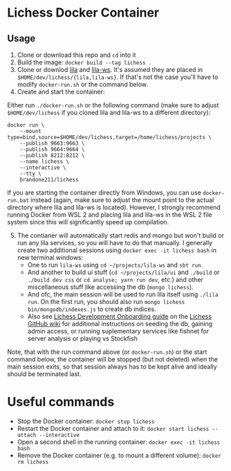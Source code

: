 # Lichess Docker Container

## Usage

1. Clone or download this repo and `cd` into it
2. Build the image: `docker build --tag lichess .`
3. Clone or downlod [lila](https://github.com/ornicar/lila) and [lila-ws](https://github.com/ornicar/lila-ws). It's assumed they are placed in `$HOME/dev/lichess/{lila,lila-ws}`. If that's not the case you'll have to modify `docker-run.sh` or the command below.
4. Create and start the container:

Either run `./docker-run.sh` or the following command (make sure to adjust `$HOME/dev/lichess` if you cloned lila and lila-ws to a different directory):
```
docker run \
    --mount type=bind,source=$HOME/dev/lichess,target=/home/lichess/projects \
    --publish 9663:9663 \
    --publish 9664:9664 \
    --publish 8212:8212 \
    --name lichess \
    --interactive \
    --tty \
    brandone211/lichess
```

If you are starting the container directly from Windows, you can use `docker-run.bat` instead (again, make sure to adjust the mount point to the actual directory where lila and lila-ws is located). However, I strongly recommend running Docker from WSL 2 and placing lila and lila-ws in the WSL 2 file system since this will significantly speed up compilation.

5. The contianer will automatically start redis and mongo but won't build or run any lila services, so you will have to do that manually. I generally create two additional sessions using `docker exec -it lichess bash` in new terminal windows:
    - One to run `lila-ws` using `cd ~/projects/lila-ws` and `sbt run`.
    - And another to build ui stuff (`cd ~/projects/lila/ui` and `./build` or `./build dev css` or `cd analyse; yarn run dev`, etc.) and other miscellaneous stuff like accessing the db (`mongo lichess`).
    - And ofc, the main session will be used to run lila itself using `./lila run`. On the first run, you should also run `mongo lichess bin/mongodb/indexes.js` to create db indices.
    - Also see [Lichess Development Onboarding guide](https://github.com/ornicar/lila/wiki/Lichess-Development-Onboarding#installation) on the [Lichess GitHub wiki](https://github.com/ornicar/lila/wiki) for additional instructions on seeding the db, gaining admin access, or running suplementary services like fishnet for server analysis or playing vs Stockfish

Note, that with the run command above (or `docker-run.sh`) or the start command below, the container will be stopped (but not deleted) when the main session exits, so that session always has to be kept alive and ideally should be terminated last.

# Useful commands

* Stop the Docker container: `docker stop lichess`
* Restart the Docker container and attach to it: `docker start lichess --attach --interactive`
* Open a second shell in the running container: `docker exec -it lichess bash`
* Remove the Docker container (e.g. to mount a different volume): `docker rm lichess`
